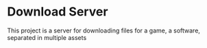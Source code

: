 # Download Server
This project is a server for downloading files for a game, a software, separated in multiple assets
